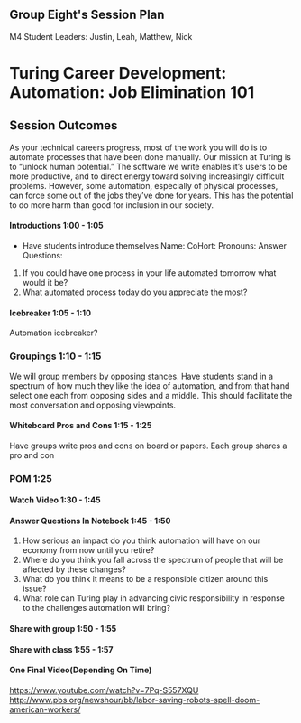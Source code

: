 ## Group Eight's Session Plan

M4 Student Leaders: Justin, Leah, Matthew, Nick 

# Turing Career Development: Automation: Job Elimination 101

## Session Outcomes

As your technical careers progress, most of the work you will do is to automate processes that have been done manually. Our mission at Turing is to “unlock human potential.” The software we write enables it’s users to be more productive, and to direct energy toward solving increasingly difficult problems. However, some automation, especially of physical processes, can force some out of the jobs they’ve done for years. This has the potential to do more harm than good for inclusion in our society.

#### Introductions 1:00 - 1:05
  * Have students introduce themselves
    Name:
    CoHort: 
    Pronouns:
    Answer Questions:
   1. If you could have one process in your life automated tomorrow what would it be?
   2. What automated process today do you appreciate the most?

#### Icebreaker 1:05 - 1:10
   Automation icebreaker?

### Groupings 1:10 - 1:15
  We will group members by opposing stances. Have students stand in a spectrum of how much they like the idea of automation, and from that hand select one each from opposing sides and a middle. This should facilitate the most conversation and opposing viewpoints.

#### Whiteboard Pros and Cons 1:15 - 1:25
  Have groups write pros and cons on board or papers.
  Each group shares a pro and con  
  
### POM 1:25

#### Watch Video 1:30 - 1:45
 
#### Answer Questions In Notebook 1:45 - 1:50

1) How serious an impact do you think automation will have on our economy from now until you retire? <br> 
2) Where do you think you fall across the spectrum of people that will be affected by these changes? <br> 
3) What do you think it means to be a responsible citizen around this issue? <br> 
4) What role can Turing play in advancing civic responsibility in response to the challenges automation will bring?

#### Share with group 1:50 - 1:55

#### Share with class 1:55 - 1:57

#### One Final Video(Depending On Time)

https://www.youtube.com/watch?v=7Pq-S557XQU
http://www.pbs.org/newshour/bb/labor-saving-robots-spell-doom-american-workers/
